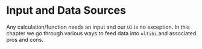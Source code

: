 # Input and Data Sources
Any calculation/function needs an input and our `UI` is no exception. In this chapter we go through various ways to feed data into `ultibi` and associated pros and cons.